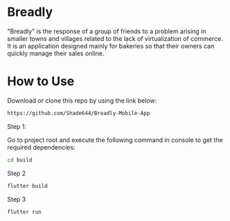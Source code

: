 # Breadly 

"Breadly" is the response of a group of friends to a problem arising in smaller towns and villages related to the lack of virtualization of commerce. It is an application designed mainly for bakeries so that their owners can quickly manage their sales online.

# How to Use

Download or clone this repo by using the link below:
```bash
https://github.com/Shade644/Breadly-Mobile-App
```

Step 1:

Go to project root and execute the following command in console to get the required dependencies:
```bash
cd build
```
Step 2
```bash
flutter build
```
Step 3
```bash
flutter run
```
